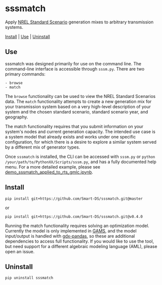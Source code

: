 # sssmatch

Apply [NREL Standard Scenario](https://www.nrel.gov/analysis/data-tech-baseline.html) 
generation mixes to arbitrary transmission systems.

[Install](#install) | [Use](#use) | [Uninstall](#uninstall)


## Use

sssmatch was designed primarily for use on the command line. The command-line 
interface is accessible through `sssm.py`. There are two primary commands:

    - browse
    - match

The `browse` functionality can be used to view the NREL Standard Scenarios data. 
The `match` functionality attempts to create a new generation mix for your 
transmission system based on a very high-level description of your system and 
the chosen standard scenario, standard scenario year, and geography.

The match functionality requires that you submit information on your system's 
nodes and current generation capacity. The intended use case is a system model 
that already exists and works under one specific configuration, for which there 
is a desire to explore a similar system served by a different mix of generator 
types. 

Once `sssmatch` is installed, the CLI can be accessed with `sssm.py` or 
`python /your/path/to/PythonXX/Scripts/sssm.py`, and has a fully documented help 
menu. For a more detailed example, please see 
[demo_sssmatch_applied_to_rts_gmlc.ipynb](https://github.com/Smart-DS/demos/blob/master/demo_sssmatch_applied_to_rts_gmlc.ipynb).


## Install

```
pip install git+https://github.com/Smart-DS/sssmatch.git@master
```

or

```
pip install git+https://github.com/Smart-DS/sssmatch.git@v0.4.0
```

Running the match functionality requires solving an optimization model. 
Currently the model is only implemented in [GAMS](https://www.gams.com/), and 
the model input/output is handled with [gdx-pandas](https://github.com/NREL/gdx-pandas), 
so these are additional dependencies to access full functionality. If you would
like to use the tool, but need support for a different algebraic modeling 
language (AML), please open an issue.

## Uninstall

```
pip uninstall sssmatch
```
